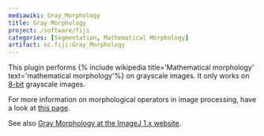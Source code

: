 ```yaml
---
mediawiki: Gray_Morphology
title: Gray Morphology
project: /software/fiji
categories: [Segmentation, Mathematical Morphology]
artifact: sc.fiji:Gray_Morphology
---
```


This plugin performs {% include wikipedia title='Mathematical morphology' text='mathematical morphology'%} on grayscale images. It only works on [8-bit](8-bit) grayscale images.

For more information on morphological operators in image processing, have a look at [this page](http://homepages.inf.ed.ac.uk/rbf/HIPR2/matmorph.htm).

See also [Gray Morphology at the ImageJ 1.x website](https://imagej.net/ij/plugins/gray-morphology.html).

  
